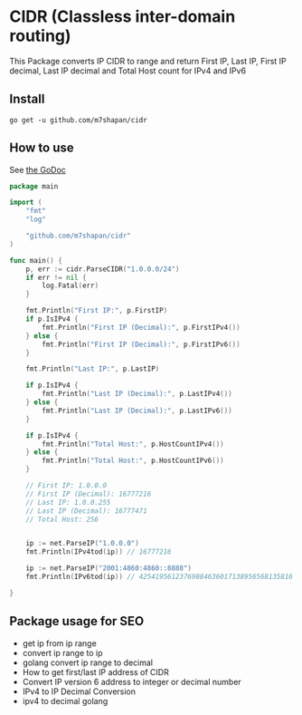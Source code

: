 # CIDR (Classless inter-domain routing)

This Package converts IP CIDR to range and return First IP, Last IP, First IP decimal, Last IP decimal and Total Host count for IPv4 and IPv6

## Install
`go get -u github.com/m7shapan/cidr`

## How to use
 See [the GoDoc](https://pkg.go.dev/github.com/m7shapan/cidr)

```go
package main

import (
	"fmt"
	"log"

	"github.com/m7shapan/cidr"
)

func main() {
	p, err := cidr.ParseCIDR("1.0.0.0/24")
	if err != nil {
		log.Fatal(err)
	}

	fmt.Println("First IP:", p.FirstIP)
	if p.IsIPv4 {
		fmt.Println("First IP (Decimal):", p.FirstIPv4())
	} else {
		fmt.Println("First IP (Decimal):", p.FirstIPv6())
	}

	fmt.Println("Last IP:", p.LastIP)

	if p.IsIPv4 {
		fmt.Println("Last IP (Decimal):", p.LastIPv4())
	} else {
		fmt.Println("Last IP (Decimal):", p.LastIPv6())
	}

	if p.IsIPv4 {
		fmt.Println("Total Host:", p.HostCountIPv4())
	} else {
		fmt.Println("Total Host:", p.HostCountIPv6())
	}

	// First IP: 1.0.0.0
	// First IP (Decimal): 16777216
	// Last IP: 1.0.0.255
	// Last IP (Decimal): 16777471
	// Total Host: 256


	ip := net.ParseIP("1.0.0.0")
	fmt.Println(IPv4tod(ip)) // 16777216

	ip := net.ParseIP("2001:4860:4860::8888")
	fmt.Println(IPv6tod(ip)) // 42541956123769884636017138956568135816

}
```

## Package usage for SEO
- get ip from ip range
- convert ip range to ip
- golang convert ip range to decimal
- How to get first/last IP address of CIDR
- Convert IP version 6 address to integer or decimal number
- IPv4 to IP Decimal Conversion
- ipv4 to decimal golang